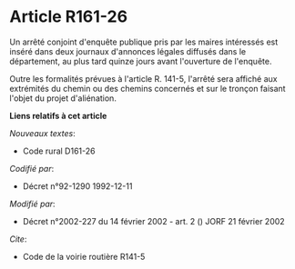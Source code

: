 # Article R161-26

Un arrêté conjoint d'enquête publique pris par les maires intéressés est inséré dans deux journaux d'annonces légales
diffusés dans le département, au plus tard quinze jours avant l'ouverture de l'enquête.

Outre les formalités prévues à l'article R. 141-5, l'arrêté sera affiché aux extrémités du chemin ou des chemins concernés et
sur le tronçon faisant l'objet du projet d'aliénation.

**Liens relatifs à cet article**

_Nouveaux textes_:

  - Code rural D161-26

_Codifié par_:

  - Décret n°92-1290 1992-12-11

_Modifié par_:

  - Décret n°2002-227 du 14 février 2002 - art. 2 () JORF 21 février 2002

_Cite_:

  - Code de la voirie routière R141-5
